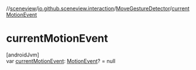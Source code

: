 //[sceneview](../../../index.md)/[io.github.sceneview.interaction](../index.md)/[MoveGestureDetector](index.md)/[currentMotionEvent](current-motion-event.md)

# currentMotionEvent

[androidJvm]\
var [currentMotionEvent](current-motion-event.md): [MotionEvent](https://developer.android.com/reference/kotlin/android/view/MotionEvent.html)? = null
